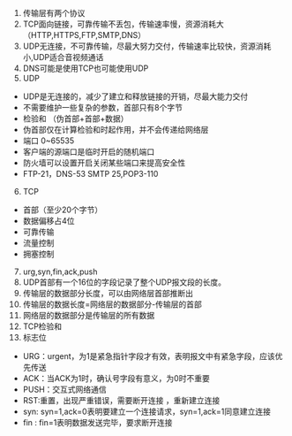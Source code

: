 1. 传输层有两个协议
2. TCP面向链接，可靠传输不丢包，传输速率慢，资源消耗大（HTTP,HTTPS,FTP,SMTP,DNS）
3. UDP无连接，不可靠传输，尽最大努力交付，传输速率比较快，资源消耗小,UDP适合音视频通话
4. DNS可能是使用TCP也可能使用UDP
5. UDP
  - UDP是无连接的，减少了建立和释放链接的开销，尽最大能力交付
  - 不需要维护一些复杂的参数，首部只有8个字节
  - 检验和 （伪首部+首部+数据）
  - 伪首部仅在计算检验和时起作用，并不会传递给网络层  
  - 端口 0~65535
  - 客户端的源端口是临时开启的随机端口
  - 防火墙可以设置开启关闭某些端口来提高安全性
  - FTP-21，DNS-53 SMTP 25,POP3-110
6. TCP
  - 首部（至少20个字节）
  - 数据偏移占4位 
  - 可靠传输
  - 流量控制
  - 拥塞控制
7. urg,syn,fin,ack,push
8. UDP首部有一个16位的字段记录了整个UDP报文段的长度。
9. 传输层的数据部分长度，可以由网络层首部推断出
10. 传输层的数据长度=网络层的数据部分-传输层的首部
11. 网络层的数据部分是传输层的所有数据
12. TCP检验和
13. 标志位
  - URG：urgent，为1是紧急指针字段才有效，表明报文中有紧急字段，应该优先传送
  - ACK：当ACK为1时，确认号字段有意义，为0时不重要
  - PUSH：交互式网络通信
  - RST:重置，出现严重错误，需要断开连接 ，重新建立连接
  - syn: syn=1,ack=0表明要建立一个连接请求，syn=1,ack=1同意建立连接
  - fin : fin=1表明数据发送完毕，要求断开连接  
